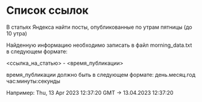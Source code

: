 # Список ссылок

В статьях Яндекса найти посты, опубликованные по утрам пятницы (до 10 утра)

Найденную информацию необходимо записать в файл morning_data.txt в следующем формате:

<ссылка_на_статью> - <время_публикации>

время_публикации должно быть в следующем формате:
день.месяц.год час:минуты:секунды

Например:
Thu, 13 Apr 2023 12:37:20 GMT -> 13.04.2023 12:37:20